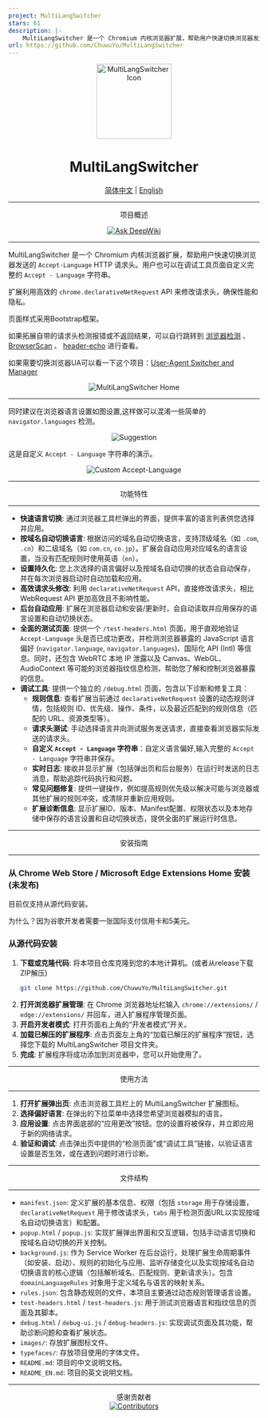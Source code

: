 ```yaml
---
project: MultiLangSwitcher
stars: 61
description: |-
    MultiLangSwitcher 是一个 Chromium 内核浏览器扩展，帮助用户快速切换浏览器发送的 Accept-Language HTTP 请求头。
url: https://github.com/ChuwuYo/MultiLangSwitcher
---
```


<div align="center">
    <img src="images/icon128.png" alt="MultiLangSwitcher Icon" width="150" height="150"> <h1>MultiLangSwitcher</h1>
    <a href="https://github.com/ChuwuYo/MultiLangSwitcher/blob/main/README.md">简体中文</a> | <a href="https://github.com/ChuwuYo/MultiLangSwitcher/blob/main/README_EN.md">English</a> </div>

---

<div align="center">
项目概述

 <a href="https://deepwiki.com/ChuwuYo/MultiLangSwitcher"><img src="https://deepwiki.com/badge.svg" alt="Ask DeepWiki"></a>

</div>

---


MultiLangSwitcher 是一个 Chromium 内核浏览器扩展，帮助用户快速切换浏览器发送的 `Accept-Language` HTTP 请求头。用户也可以在调试工具页面自定义完整的 `Accept - Language` 字符串。

扩展利用高效的 `chrome.declarativeNetRequest` API 来修改请求头，确保性能和隐私。

页面样式采用Bootstrap框架。

如果拓展自带的请求头检测报错或不返回结果，可以自行跳转到 [浏览器检测](https://webcha.cn/) 、 [BrowserScan](https://www.browserscan.net/zh) 、 [header-echo](https://header-echo.addr.tools/) 进行查看。

如果需要切换浏览器UA可以看一下这个项目：[User-Agent Switcher and Manager](https://github.com/ray-lothian/UserAgent-Switcher)

<div align="center">
    <img src="https://github.com/user-attachments/assets/e44b6d72-b66c-4be5-a80d-a2de07fb86c6" alt="MultiLangSwitcher Home">


</div>

---

同时建议在浏览器语言设置如图设置,这样做可以混淆一些简单的 `navigator.languages` 检测。

<div align="center">
    <img src="https://github.com/user-attachments/assets/c056e5ee-6c65-4786-98d4-ee33f4beef47" alt="Suggestion">
</div>

这是自定义 `Accept - Language` 字符串的演示。

<div align="center">
    <img src="https://github.com/user-attachments/assets/4136c601-5f02-467e-9f42-12eefb5a65dc" alt="Custom Accept-Language">
</div>

***

<div align="center">
功能特性
</div>

***

* **快速语言切换**: 通过浏览器工具栏弹出的界面，提供丰富的语言列表供您选择并应用。
* **按域名自动切换语言**: 根据访问的域名自动切换语言，支持顶级域名（如 `.com`, `.cn`）和二级域名（如 `com.cn`, `co.jp`）。扩展会自动应用对应域名的语言设置，当没有匹配规则时使用英语（`en`）。
* **设置持久化**: 您上次选择的语言偏好以及按域名自动切换的状态会自动保存，并在每次浏览器启动时自动加载和应用。
* **高效请求头修改**: 利用 `declarativeNetRequest` API，直接修改请求头，相比 WebRequest API 更加高效且不影响性能。
* **后台自动应用**: 扩展在浏览器启动和安装/更新时，会自动读取并应用保存的语言设置和自动切换状态。
* **全面的测试页面**: 提供一个 `/test-headers.html` 页面，用于直观地验证 `Accept-Language` 头是否已成功更改，并检测浏览器暴露的 JavaScript 语言偏好 (`navigator.language`, `navigator.languages`)、国际化 API (Intl) 等信息。同时，还包含 WebRTC 本地 IP 泄露以及 Canvas、WebGL、AudioContext 等可能的浏览器指纹信息检测，帮助您了解和控制浏览器暴露的信息。
* **调试工具**: 提供一个独立的 `/debug.html` 页面，包含以下诊断和修复工具：
    * **规则信息**: 查看扩展当前通过 `declarativeNetRequest` 设置的动态规则详情，包括规则 ID、优先级、操作、条件，以及最近匹配到的规则信息（匹配的 URL、资源类型等）。
    * **请求头测试**: 手动选择语言并向测试服务发送请求，直接查看浏览器实际发送的请求头。
    * **自定义 `Accept - Language` 字符串**：自定义语言偏好,输入完整的 `Accept - Language` 字符串并保存。
    * **实时日志**: 接收并显示扩展（包括弹出页和后台服务）在运行时发送的日志消息，帮助追踪代码执行和问题。
    * **常见问题修复**: 提供一键操作，例如提高规则优先级以解决可能与浏览器或其他扩展的规则冲突，或清除并重新应用规则。
    * **扩展诊断信息**: 显示扩展ID、版本、Manifest配置、权限状态以及本地存储中保存的语言设置和自动切换状态，提供全面的扩展运行时信息。

***

<div align="center">
安装指南
</div>

***

### 从 Chrome Web Store / Microsoft Edge Extensions Home 安装 (未发布)

目前仅支持从源代码安装。

为什么？因为谷歌开发者需要一张国际支付信用卡和5美元。

### 从源代码安装

1.  **下载或克隆代码**: 将本项目仓库克隆到您的本地计算机。(或者从release下载ZIP解压)
    ```bash
    git clone https://github.com/ChuwuYo/MultiLangSwitcher.git
    ```
2.  **打开浏览器扩展管理**: 在 Chrome 浏览器地址栏输入 `chrome://extensions/` / `edge://extensions/` 并回车，进入扩展程序管理页面。
3.  **开启开发者模式**: 打开页面右上角的“开发者模式”开关。
4.  **加载已解压的扩展程序**: 点击页面左上角的“加载已解压的扩展程序”按钮，选择您下载的 MultiLangSwitcher 项目文件夹。
5.  **完成**: 扩展程序将成功添加到浏览器中，您可以开始使用了。

***

<div align="center">
使用方法
</div>

***

1.  **打开扩展弹出页**: 点击浏览器工具栏上的 MultiLangSwitcher 扩展图标。
2.  **选择偏好语言**: 在弹出的下拉菜单中选择您希望浏览器模拟的语言。
3.  **应用设置**: 点击界面底部的“应用更改”按钮。您的设置将被保存，并立即应用于新的网络请求。
4.  **验证和调试**: 点击弹出页中提供的“检测页面”或“调试工具”链接，以验证语言设置是否生效，或在遇到问题时进行诊断。

***

<div align="center">
文件结构
</div>

***

* `manifest.json`: 定义扩展的基本信息、权限（包括 `storage` 用于存储设置，`declarativeNetRequest` 用于修改请求头，`tabs` 用于检测页面URL以实现按域名自动切换语言）和配置。
* `popup.html` / `popup.js`: 实现扩展弹出界面和交互逻辑，包括手动语言切换和按域名自动切换的开关控制。
* `background.js`: 作为 Service Worker 在后台运行，处理扩展生命周期事件（如安装、启动）、规则的初始化与应用、监听存储变化以及实现按域名自动切换语言的核心逻辑（包括解析域名、匹配规则、更新请求头）。包含 `domainLanguageRules` 对象用于定义域名与语言的映射关系。
* `rules.json`: 包含静态规则的文件，本项目主要通过动态规则管理语言设置。
* `test-headers.html` / `test-headers.js`: 用于测试浏览器语言和指纹信息的页面及其脚本。
* `debug.html` / `debug-ui.js` / `debug-headers.js`: 实现调试页面及其功能，帮助诊断问题和查看扩展状态。
* `images/`: 存放扩展图标文件。
* `typefaces/`: 存放项目使用的字体文件。
* `README.md`: 项目的中文说明文档。
* `README_EN.md`: 项目的英文说明文档。

***

<div align="center">
感谢贡献者
</div>

<div align="center">
<a href="https://github.com/ChuwuYo/MultiLangSwitcher/graphs/contributors" target="_blank">
  <img src="https://contrib.rocks/image?repo=ChuwuYo/MultiLangSwitcher" alt="Contributors" />
</a>
</div>

